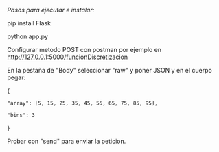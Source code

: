 *Pasos para ejecutar e instalar:*

pip install Flask

python app.py

Configurar metodo POST con postman por ejemplo en http://127.0.0.1:5000/funcionDiscretizacion

En la pestaña de "Body" seleccionar "raw" y poner JSON y en el cuerpo pegar:


{

    "array": [5, 15, 25, 35, 45, 55, 65, 75, 85, 95],
    
    "bins": 3
    
}


Probar con "send" para enviar la peticion.
